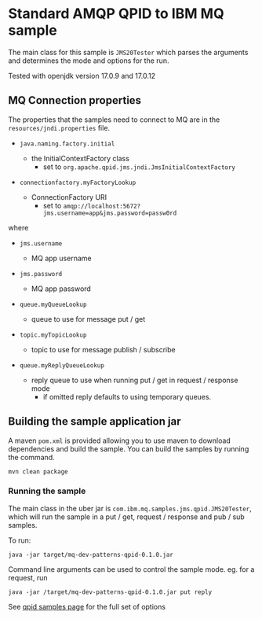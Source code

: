 # Standard AMQP QPID to IBM MQ sample
The main class for this sample is `JMS20Tester` which parses the arguments
and determines the mode and options for the run.

Tested with openjdk version 17.0.9 and 17.0.12 

## MQ Connection properties
The properties that the samples need to connect to MQ are in the
`resources/jndi.properties` file.

* `java.naming.factory.initial`
  * the InitialContextFactory class
    * set to `org.apache.qpid.jms.jndi.JmsInitialContextFactory`

* `connectionfactory.myFactoryLookup`
  * ConnectionFactory URI
    * set to `amqp://localhost:5672?jms.username=app&jms.password=passw0rd
`

where
  * `jms.username`
    * MQ app username

  * `jms.password`
    * MQ app password


* `queue.myQueueLookup`
  * queue to use for message put / get

* `topic.myTopicLookup`
  * topic to use for message publish / subscribe

* `queue.myReplyQueueLookup`
  * reply queue to use when running put / get in request / response mode
    * if omitted reply defaults to using temporary queues.

## Building the sample application jar
A maven `pom.xml` is provided allowing you to use maven to download dependencies and build the sample. You can build the samples by running the command.

````
mvn clean package
````

### Running the sample
The main class in the uber jar is `com.ibm.mq.samples.jms.qpid.JMS20Tester`, which will run the sample in a put / get, request / response and pub / sub samples.

To run:

````
java -jar target/mq-dev-patterns-qpid-0.1.0.jar
````

Command line arguments can be used to control the sample mode. eg. for a request, run  

````
java -jar /target/mq-dev-patterns-qpid-0.1.0.jar put reply
````

See [qpid samples page](/amqp-qpid/README.md) for the full set of options

